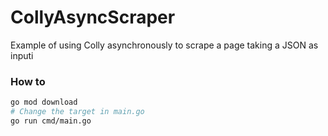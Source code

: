 # CollyAsyncScraper
Example of using Colly asynchronously to scrape a page taking a JSON as inputi

### How to 
```bash
go mod download
# Change the target in main.go
go run cmd/main.go
```
